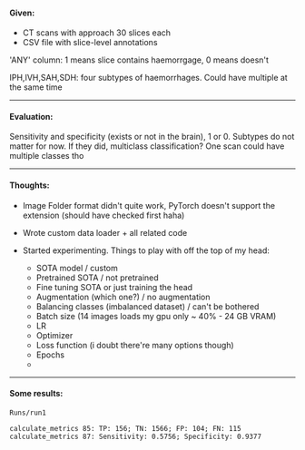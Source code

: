 #### Given:

- CT scans with approach 30 slices each
- CSV file with slice-level annotations

'ANY' column: 1 means slice contains haemorrgage, 0 means doesn't

IPH,IVH,SAH,SDH: four subtypes of haemorrhages. Could have multiple at the same time

---

#### Evaluation:

Sensitivity and specificity (exists or not in the brain), 1 or 0. Subtypes do not
matter for now. If they did, multiclass classification? One scan could have multiple classes tho

---

#### Thoughts:

- Image Folder format didn't quite work, PyTorch doesn't support the extension
(should have checked first haha)

- Wrote custom data loader + all related code

- Started experimenting. Things to play with off the top of my head:

    - SOTA model / custom
    - Pretrained SOTA / not pretrained 
    - Fine tuning SOTA or just training the head
    - Augmentation (which one?) / no augmentation
    - Balancing classes (imbalanced dataset) / can't be bothered
    - Batch size (14 images loads my gpu only ~ 40% - 24 GB VRAM)
    - LR
    - Optimizer
    - Loss function (i doubt there're many options though)
    - Epochs
    - 
    
---

#### Some results:

```
Runs/run1

calculate_metrics 85: TP: 156; TN: 1566; FP: 104; FN: 115
calculate_metrics 87: Sensitivity: 0.5756; Specificity: 0.9377
```